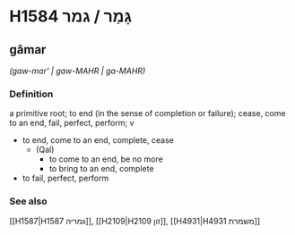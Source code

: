 # H1584 גָּמַר / גמר

## gâmar

_(gaw-mar' | ɡaw-MAHR | ɡa-MAHR)_

### Definition

a primitive root; to end (in the sense of completion or failure); cease, come to an end, fail, perfect, perform; v

- to end, come to an end, complete, cease
  - (Qal)
    - to come to an end, be no more
    - to bring to an end, complete
- to fail, perfect, perform

### See also

[[H1587|H1587 גמריה]], [[H2109|H2109 זון]], [[H4931|H4931 משמרת]]
